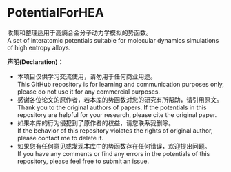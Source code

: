 # PotentialForHEA
 收集和整理适用于高熵合金分子动力学模拟的势函数。  
 A set of interatomic potentials suitable for molecular dynamics simulations of high entropy alloys.

**声明(Declaration)：**  
- 本项目仅供学习交流使用，请勿用于任何商业用途。  
This GitHub repository is for learning and communication purposes only, please do not use it for any commercial purposes.  
- 感谢各位论文的原作者，若本库的势函数对您的研究有所帮助，请引用原文。  
Thank you to the original authors of papers. If the potentials in this repository are helpful for your research, please cite the original paper.  
- 如果本库的行为侵犯到了原作者的权益，请您联系我删除。  
If the behavior of this repository violates the rights of original author, please contact me to delete it.  
- 如果您有任何意见或发现本库中的势函数存在任何错误，欢迎提出问题。  
If you have any comments or find any errors in the potentials of this repository, please feel free to submit an issue.